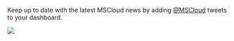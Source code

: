 Keep up to date with the latest MSCloud news by adding [@MSCloud](https://twitter.com/MSCloud) tweets to your dashboard.

![](https://github.com/GregTrevellick/VsixTwitterWidget/blob/master/Src/@MSCloud/artefacts/Screenshot.png?raw=true)